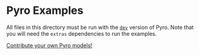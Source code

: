 # Pyro Examples
All files in this directory must be run with the [`dev`](https://github.com/uber/pyro#installing-pyro-dev-branch) version of Pyro.  Note that you will need the `extras` dependencies to run the examples.

[Contribute your own Pyro models!](https://github.com/uber/pyro/blob/dev/CONTRIBUTING.md)
